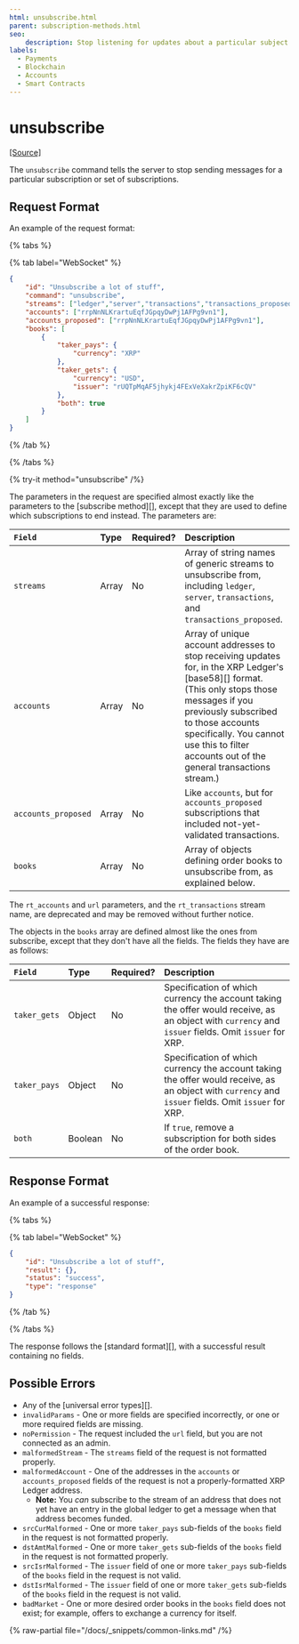 ```yaml
---
html: unsubscribe.html
parent: subscription-methods.html
seo:
    description: Stop listening for updates about a particular subject.
labels:
  - Payments
  - Blockchain
  - Accounts
  - Smart Contracts
---
```

# unsubscribe

[[Source]](https://github.com/XRPLF/rippled/blob/master/src/ripple/rpc/handlers/Unsubscribe.cpp "Source")

The `unsubscribe` command tells the server to stop sending messages for a particular subscription or set of subscriptions.

## Request Format
An example of the request format:

{% tabs %}

{% tab label="WebSocket" %}
```json
{
    "id": "Unsubscribe a lot of stuff",
    "command": "unsubscribe",
    "streams": ["ledger","server","transactions","transactions_proposed"],
    "accounts": ["rrpNnNLKrartuEqfJGpqyDwPj1AFPg9vn1"],
    "accounts_proposed": ["rrpNnNLKrartuEqfJGpqyDwPj1AFPg9vn1"],
    "books": [
        {
            "taker_pays": {
                "currency": "XRP"
            },
            "taker_gets": {
                "currency": "USD",
                "issuer": "rUQTpMqAF5jhykj4FExVeXakrZpiKF6cQV"
            },
            "both": true
        }
    ]
}
```
{% /tab %}

{% /tabs %}

{% try-it method="unsubscribe" /%}

The parameters in the request are specified almost exactly like the parameters to the [subscribe method][], except that they are used to define which subscriptions to end instead. The parameters are:

| `Field`             | Type  | Required? | Description                                    |
|:--------------------|:------|:----------|:-----------------------------------------------|
| `streams`           | Array | No        | Array of string names of generic streams to unsubscribe from, including `ledger`, `server`, `transactions`, and `transactions_proposed`. |
| `accounts`          | Array | No        | Array of unique account addresses to stop receiving updates for, in the XRP Ledger's [base58][] format. (This only stops those messages if you previously subscribed to those accounts specifically. You cannot use this to filter accounts out of the general transactions stream.) |
| `accounts_proposed` | Array | No        | Like `accounts`, but for `accounts_proposed` subscriptions that included not-yet-validated transactions. |
| `books`             | Array | No        | Array of objects defining order books to unsubscribe from, as explained below. |

The `rt_accounts` and `url` parameters, and the `rt_transactions` stream name, are deprecated and may be removed without further notice.

The objects in the `books` array are defined almost like the ones from subscribe, except that they don't have all the fields. The fields they have are as follows:

| `Field`      | Type    | Required? | Description                                         |
|:-------------|:--------|:----------|:----------------------------------------------------|
| `taker_gets` | Object  | No        | Specification of which currency the account taking the offer would receive, as an object with `currency` and `issuer` fields. Omit `issuer` for XRP. |
| `taker_pays` | Object  | No        | Specification of which currency the account taking the offer would receive, as an object with `currency` and `issuer` fields. Omit `issuer` for XRP. |
| `both`       | Boolean | No        | If `true`, remove a subscription for both sides of the order book. |

## Response Format

An example of a successful response:

{% tabs %}

{% tab label="WebSocket" %}
```json
{
    "id": "Unsubscribe a lot of stuff",
    "result": {},
    "status": "success",
    "type": "response"
}
```
{% /tab %}

{% /tabs %}

The response follows the [standard format][], with a successful result containing no fields.

## Possible Errors

* Any of the [universal error types][].
* `invalidParams` - One or more fields are specified incorrectly, or one or more required fields are missing.
* `noPermission` - The request included the `url` field, but you are not connected as an admin.
* `malformedStream` - The `streams` field of the request is not formatted properly.
* `malformedAccount` - One of the addresses in the `accounts` or `accounts_proposed` fields of the request is not a properly-formatted XRP Ledger address.
    * **Note:** You _can_ subscribe to the stream of an address that does not yet have an entry in the global ledger to get a message when that address becomes funded.
* `srcCurMalformed` - One or more `taker_pays` sub-fields of the `books` field in the request is not formatted properly.
* `dstAmtMalformed` - One or more `taker_gets` sub-fields of the `books` field in the request is not formatted properly.
* `srcIsrMalformed` - The `issuer` field of one or more `taker_pays` sub-fields of the `books` field in the request is not valid.
* `dstIsrMalformed` - The `issuer` field of one or more `taker_gets` sub-fields of the `books` field in the request is not valid.
* `badMarket` - One or more desired order books in the `books` field does not exist; for example, offers to exchange a currency for itself.

{% raw-partial file="/docs/_snippets/common-links.md" /%}
